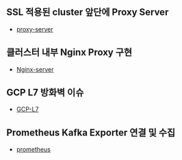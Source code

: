## SSL 적용된 cluster 앞단에 Proxy Server
- [proxy-server](https://github.com/youyoungnam/kubernetes-implement/tree/main/troubleshooting/Proxy-server)


## 클러스터 내부 Nginx Proxy 구현
- [Nginx-server](https://github.com/youyoungnam/kubernetes-implement/tree/main/troubleshooting/Nginx-Proxy)


## GCP L7 방화벽 이슈
- [GCP-L7](https://github.com/youyoungnam/kubernetes-implement/tree/main/troubleshooting/GCP-L7(Load-Balancer))


## Prometheus Kafka Exporter 연결 및 수집
- [prometheus](https://github.com/youyoungnam/kubernetes-implement/tree/main/troubleshooting/prometheus)


